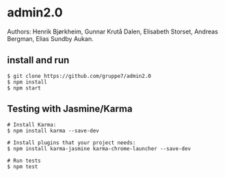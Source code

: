 # admin2.0
Authors: Henrik Bjørkheim, Gunnar Krutå Dalen, Elisabeth Storset,
Andreas Bergman, Elias Sundby Aukan.

## install and run
```
$ git clone https://github.com/gruppe7/admin2.0
$ npm install
$ npm start
```

## Testing with Jasmine/Karma

```
# Install Karma:
$ npm install karma --save-dev

# Install plugins that your project needs:
$ npm install karma-jasmine karma-chrome-launcher --save-dev

# Run tests
$ npm test
```
